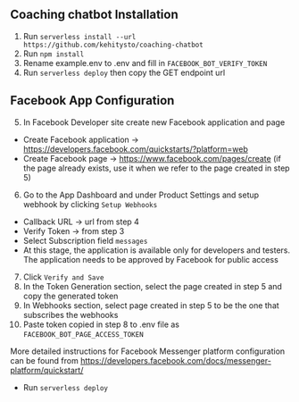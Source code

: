 ## Coaching chatbot Installation

1. Run `serverless install --url https://github.com/kehitysto/coaching-chatbot`
2. Run `npm install`
3. Rename example.env to .env and fill in `FACEBOOK_BOT_VERIFY_TOKEN`
4. Run `serverless deploy` then copy the GET endpoint url

## Facebook App Configuration

5. In Facebook Developer site create new Facebook application and page
  * Create Facebook application -> https://developers.facebook.com/quickstarts/?platform=web
  * Create Facebook page -> https://www.facebook.com/pages/create (if the page already exists, use it when we refer to the page created in step 5)
6. Go to the App Dashboard and under Product Settings and setup webhook by clicking `Setup Webhooks`
  * Callback URL -> url from step 4 
  * Verify Token -> from step 3 
  * Select Subscription field `messages` 
  * At this stage, the application is available only for developers and testers. The application needs to be approved by Facebook for public access
7. Click `Verify and Save`
8. In the Token Generation section, select the page created in step 5 and copy the generated token
9. In Webhooks section, select page created in step 5 to be the one that subscribes the webhooks
10. Paste token copied in step 8 to .env file as `FACEBOOK_BOT_PAGE_ACCESS_TOKEN`

More detailed instructions for Facebook Messenger platform configuration can be found from https://developers.facebook.com/docs/messenger-platform/quickstart/

- Run `serverless deploy`
